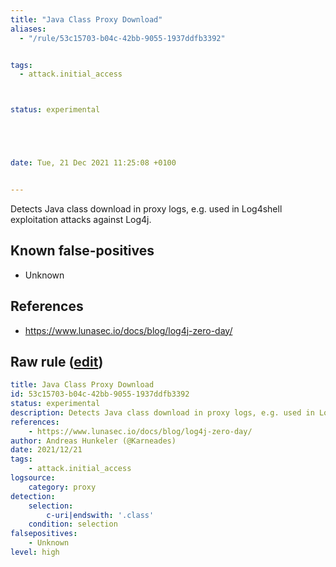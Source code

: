 ```yaml
---
title: "Java Class Proxy Download"
aliases:
  - "/rule/53c15703-b04c-42bb-9055-1937ddfb3392"


tags:
  - attack.initial_access



status: experimental





date: Tue, 21 Dec 2021 11:25:08 +0100


---
```


Detects Java class download in proxy logs, e.g. used in Log4shell exploitation attacks against Log4j.

<!--more-->


## Known false-positives

* Unknown



## References

* https://www.lunasec.io/docs/blog/log4j-zero-day/


## Raw rule ([edit](https://github.com/SigmaHQ/sigma/edit/master/rules/proxy/proxy_java_class_download.yml))
```yaml
title: Java Class Proxy Download
id: 53c15703-b04c-42bb-9055-1937ddfb3392
status: experimental
description: Detects Java class download in proxy logs, e.g. used in Log4shell exploitation attacks against Log4j.
references:
    - https://www.lunasec.io/docs/blog/log4j-zero-day/
author: Andreas Hunkeler (@Karneades)
date: 2021/12/21
tags:
    - attack.initial_access
logsource:
    category: proxy
detection:
    selection:
        c-uri|endswith: '.class'
    condition: selection
falsepositives:
    - Unknown
level: high

```
